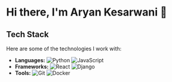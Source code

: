 # Hi there, I'm Aryan Kesarwani 👋

## Tech Stack

Here are some of the technologies I work with:

- **Languages:** ![Python](https://img.shields.io/badge/-Python-007ACC?style=flat&logo=python) ![JavaScript](https://img.shields.io/badge/-JavaScript-007ACC?style=flat&logo=javascript)
- **Frameworks:** ![React](https://img.shields.io/badge/-React-007ACC?style=flat&logo=react) ![Django](https://img.shields.io/badge/-Django-007ACC?style=flat&logo=django)
- **Tools:** ![Git](https://img.shields.io/badge/-Git-007ACC?style=flat&logo=git) ![Docker](https://img.shields.io/badge/-Docker-007ACC?style=flat&logo=docker)

<!-- Add more technologies as needed -->
